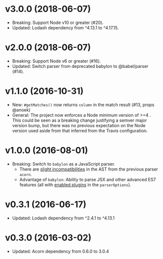 v3.0.0 (2018-06-07)
===================
- Breaking: Support Node v10 or greater (#20).
- Updated: Lodash dependency from ^4.13.1 to ^4.17.15.

v2.0.0 (2018-06-07)
===================
- Breaking: Support Node v6 or greater (#16).
- Updated: Switch parser from deprecated babylon to @babel/parser (#14).

v1.1.0 (2016-10-31)
===================
- New: `#getMatches()` now returns `column` in the match result (#13, props @anoek)
- General: The project now enforces a Node minimum version of >=4 . This could
be seen as a breaking change justifying a semver major version bump, but there
was no previous expectation on the Node version used aside from that inferred 
from the Travis configuration.

v1.0.0 (2016-08-01)
===================
- Breaking: Switch to `babylon` as a JavaScript parser.
  - There are [slight incompatibilities](https://www.npmjs.com/package/babylon#output) in the AST from the previous parser `acorn`.
  - Advantage of `babylon`: Ability to parse JSX and other advanced ES7 features (all with [enabled plugins](https://www.npmjs.com/package/babylon#plugins) in the `parserOptions`).

v0.3.1 (2016-06-17)
===================
- Updated: Lodash dependency from ^2.4.1 to ^4.13.1

v0.3.0 (2016-03-02)
===================
- Updated: Acorn dependency from 0.6.0 to 3.0.4
